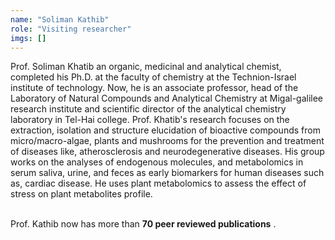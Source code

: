 ```yaml
---
name: "Soliman Kathib"
role: "Visiting researcher"
imgs: []
---
```

Prof. Soliman Khatib an organic, medicinal and analytical chemist, completed his Ph.D. at the faculty of chemistry at the Technion-Israel institute of technology. Now, he is an associate professor, head of the Laboratory of Natural Compounds and Analytical Chemistry at Migal-galilee research institute and scientific director of the analytical chemistry laboratory in Tel-Hai college. Prof. Khatib's research focuses on the extraction, isolation and structure elucidation of bioactive compounds from micro/macro-algae, plants and mushrooms for the prevention and treatment of diseases like, atherosclerosis and neurodegenerative diseases. His group works on the analyses of endogenous molecules, and metabolomics in serum saliva, urine, and feces as early biomarkers for human diseases such as, cardiac disease. He uses plant metabolomics to assess the effect of stress on plant metabolites profile.<br/><br/>

Prof. Kathib now has more than <strong><Link href="https://scholar.google.com/citations?user=ABH5AVAAAAAJ&hl=iw">70 peer reviewed publications</Link></strong> <FontAwesomeIcon icon={faExternalLinkAlt} size="xs"/>.<br/><br/>
